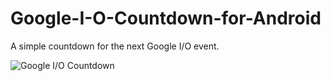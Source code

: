 Google-I-O-Countdown-for-Android
================================

A simple countdown for the next Google I/O event.

<img src="http://i.imgur.com/dCfj9NN.png" alt="Google I/O Countdown">
